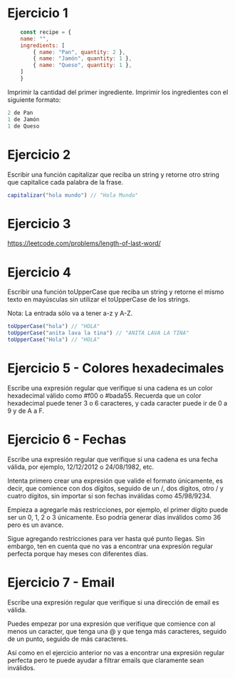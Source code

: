 # Ejercicio 1

```js
    const recipe = {
    name: "",
    ingredients: [
        { name: "Pan", quantity: 2 },
        { name: "Jamón", quantity: 1 },
        { name: "Queso", quantity: 1 },
    ]
    }
```

Imprimir la cantidad del primer ingrediente.
Imprimir los ingredientes con el siguiente formato:

```js
2 de Pan
1 de Jamón
1 de Queso
```

# Ejercicio 2

Escribir una función capitalizar que reciba un string y retorne otro string que capitalice cada palabra de la frase.

```js
capitalizar("hola mundo") // "Hola Mundo"
```

# Ejercicio 3

https://leetcode.com/problems/length-of-last-word/

# Ejercicio 4

Escribir una función toUpperCase que reciba un string y retorne el mismo texto en mayúsculas sin utilizar el toUpperCase de los strings.

Nota: La entrada sólo va a tener a-z y A-Z.

```js
toUpperCase("hola") // "HOLA"
toUpperCase("anita lava la tina") // "ANITA LAVA LA TINA"
toUpperCase("Hola") // "HOLA"
```

# Ejercicio 5 - Colores hexadecimales

Escribe una expresión regular que verifique si una cadena es un color hexadecimal válido como #f00 o #bada55. Recuerda que un color hexadecimal puede tener 3 o 6 caracteres, y cada caracter puede ir de 0 a 9 y de A a F.

# Ejercicio 6 - Fechas

Escribe una expresión regular que verifique si una cadena es una fecha válida, por ejemplo, 12/12/2012 o 24/08/1982, etc.

Intenta primero crear una expresión que valide el formato únicamente, es decir, que comience con dos dígitos, seguido de un /, dos dígitos, otro / y cuatro dígitos, sin importar si son fechas inválidas como 45/98/9234.

Empieza a agregarle más restricciones, por ejemplo, el primer dígito puede ser un 0, 1, 2 o 3 únicamente. Eso podría generar días inválidos como 36 pero es un avance.

Sigue agregando restricciones para ver hasta qué punto llegas. Sin embargo, ten en cuenta que no vas a encontrar una expresión regular perfecta porque hay meses con diferentes días.

# Ejercicio 7 - Email

Escribe una expresión regular que verifique si una dirección de email es válida.

Puedes empezar por una expresión que verifique que comience con al menos un caracter, que tenga una @ y que tenga más caracteres, seguido de un punto, seguido de más caracteres.

Así como en el ejercicio anterior no vas a encontrar una expresión regular perfecta pero te puede ayudar a filtrar emails que claramente sean inválidos.